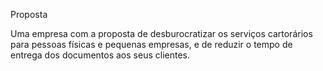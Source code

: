 Proposta 

Uma empresa com a proposta de desburocratizar os serviços cartorários para pessoas físicas e pequenas empresas, e de reduzir o tempo de entrega dos documentos
aos seus clientes.
